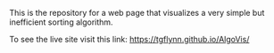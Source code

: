 This is the repository for a web page that visualizes a very simple but
inefficient sorting algorithm.  

To see the live site visit this link: https://tgflynn.github.io/AlgoVis/
